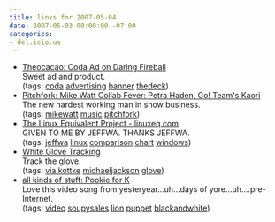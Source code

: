```yaml
---
title: links for 2007-05-04
date: 2007-05-03 00:00:00 -07:00
categories:
- del.icio.us
---
```


<ul class="delicious">
    <li>
        <div class="delicious-link"><a href="http://theocacao.com/document.page/459">Theocacao: Coda Ad on Daring Fireball</a></div>
        <div class="delicious-extended">Sweet ad and product.</div>
        <div class="delicious-tags">(tags: <a href="http://del.icio.us/torrez/coda">coda</a> <a href="http://del.icio.us/torrez/advertising">advertising</a> <a href="http://del.icio.us/torrez/banner">banner</a> <a href="http://del.icio.us/torrez/thedeck">thedeck</a>)</div>
    </li>
    <li>
        <div class="delicious-link"><a href="http://www.pitchforkmedia.com/article/news/42582-mike-watt-collab-fever-petra-haden-go-teams-kaori">Pitchfork: Mike Watt Collab Fever: Petra Haden, Go! Team's Kaori</a></div>
        <div class="delicious-extended">The new hardest working man in show business.</div>
        <div class="delicious-tags">(tags: <a href="http://del.icio.us/torrez/mikewatt">mikewatt</a> <a href="http://del.icio.us/torrez/music">music</a> <a href="http://del.icio.us/torrez/pitchfork">pitchfork</a>)</div>
    </li>
    <li>
        <div class="delicious-link"><a href="http://www.linuxeq.com/">The Linux Equivalent Project - linuxeq.com</a></div>
        <div class="delicious-extended">GIVEN TO ME BY JEFFWA. THANKS JEFFWA.</div>
        <div class="delicious-tags">(tags: <a href="http://del.icio.us/torrez/jeffwa">jeffwa</a> <a href="http://del.icio.us/torrez/linux">linux</a> <a href="http://del.icio.us/torrez/comparison">comparison</a> <a href="http://del.icio.us/torrez/chart">chart</a> <a href="http://del.icio.us/torrez/windows">windows</a>)</div>
    </li>
    <li>
        <div class="delicious-link"><a href="http://www.whiteglovetracking.com/">White Glove Tracking</a></div>
        <div class="delicious-extended">Track the glove.</div>
        <div class="delicious-tags">(tags: <a href="http://del.icio.us/torrez/via:kottke">via:kottke</a> <a href="http://del.icio.us/torrez/michaeljackson">michaeljackson</a> <a href="http://del.icio.us/torrez/glove">glove</a>)</div>
    </li>
    <li>
        <div class="delicious-link"><a href="http://johnkstuff.blogspot.com/2007/05/pookie-for-k.html">all kinds of stuff: Pookie for K</a></div>
        <div class="delicious-extended">Love this video song from yesteryear...uh...days of yore...uh....pre-Internet.</div>
        <div class="delicious-tags">(tags: <a href="http://del.icio.us/torrez/video">video</a> <a href="http://del.icio.us/torrez/soupysales">soupysales</a> <a href="http://del.icio.us/torrez/lion">lion</a> <a href="http://del.icio.us/torrez/puppet">puppet</a> <a href="http://del.icio.us/torrez/blackandwhite">blackandwhite</a>)</div>
    </li>
</ul>
